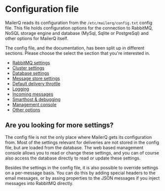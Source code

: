 # Configuration file

MailerQ reads its configuration from the `/etc/mailerq/config.txt` config 
file.  This file holds configuration options for the connection to RabbitMQ, 
NoSQL storage engine and database (MySql, Sqlite or PostgreSql) and other 
options for MailerQ itself.

The config file, and the documentation, has been split up in different
sections. Please choose the select the section that you're interested in.

* [RabbitMQ settings](rabbitmq-config "RabbitmQ configuration")
* [Cluster settings](cluster "Cluster configuration")
* [Database settings](database-access "Database access")
* [Message store settings](message-store-options "Message Store options")
* [Default delivery throttle](delivery-limits "Delivery Throttling")
* [Logging](logging "Logging")
* [Incoming messages](incoming-messages "Incoming messages")
* [Smarthost & debugging](smarthost "Smarthost & debugging")
* [Management console](management-console "Management console")
* [Other options](other-configuration "Other configuration options")


## Are you looking for more settings?

The config file is not the only place where MailerQ gets its configuration
from. Most of the settings relevant for deliveries are not stored in the 
config file, but are loaded from the database. The web based management 
console allows you to read or change these settings, and you can of course
also access the database directly to read or update these settings.

Besides the settings in the config file, it is also possible to override
settings on a per-message basis. You can do this by adding special headers
to the email messages, or by assing properties to the JSON messages if you
inject messages into RabbitMQ directly.

